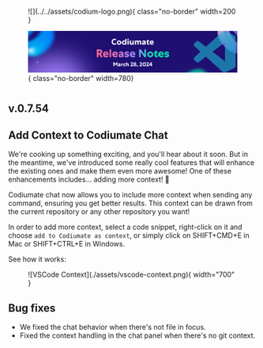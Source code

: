 <figure markdown="1">
![](../../assets/codium-logo.png){ class="no-border" width=200 }

![](./assets/VSCode%20release%20notes.png){ class="no-border" width=780}
</figure>

#
## v.0.7.54

## Add Context to Codiumate Chat

We're cooking up something exciting, and you'll hear about it soon. But in the meantime, we've introduced some really cool features that will enhance the existing ones and make them even more awesome! One of these enhancements includes... adding more context! 🍾

Codiumate chat now allows you to include more context when sending any command, ensuring you get better results. This context can be drawn from the current repository or any other repository you want!

In order to add more context, select a code snippet, right-click on it and choose `add to Codiumate as context`, or simply click on SHIFT+CMD+E in Mac or SHIFT+CTRL+E in Windows.

See how it works:

<figure markdown="1">
![VSCode Context](./assets/vscode-context.png){ width="700" }
</figure>

## Bug fixes

- We fixed the chat behavior when there's not file in focus.
- Fixed the context handling in the chat panel when there's no git context.
